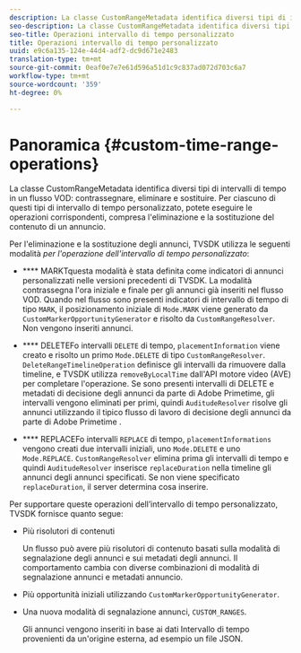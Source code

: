 ```yaml
---
description: La classe CustomRangeMetadata identifica diversi tipi di intervalli di tempo in un indicatore di flusso VOD, elimina e sostituisce. Per ciascuno di questi tipi di intervallo di tempo personalizzato, potete eseguire le operazioni corrispondenti, compresa l'eliminazione e la sostituzione del contenuto di un annuncio.
seo-description: La classe CustomRangeMetadata identifica diversi tipi di intervalli di tempo in un indicatore di flusso VOD, elimina e sostituisce. Per ciascuno di questi tipi di intervallo di tempo personalizzato, potete eseguire le operazioni corrispondenti, compresa l'eliminazione e la sostituzione del contenuto di un annuncio.
seo-title: Operazioni intervallo di tempo personalizzato
title: Operazioni intervallo di tempo personalizzato
uuid: e9c6a135-124e-44d4-adf2-dc9d671e2483
translation-type: tm+mt
source-git-commit: 0eaf0e7e7e61d596a51d1c9c837ad072d703c6a7
workflow-type: tm+mt
source-wordcount: '359'
ht-degree: 0%

---
```



# Panoramica {#custom-time-range-operations}

La classe CustomRangeMetadata identifica diversi tipi di intervalli di tempo in un flusso VOD: contrassegnare, eliminare e sostituire. Per ciascuno di questi tipi di intervallo di tempo personalizzato, potete eseguire le operazioni corrispondenti, compresa l&#39;eliminazione e la sostituzione del contenuto di un annuncio.

<!--<a id="section_1323C0BAC259424C85A6ACFB48FE77EC"></a>-->

Per l&#39;eliminazione e la sostituzione degli annunci, TVSDK utilizza le seguenti modalità *per l&#39;operazione dell&#39;intervallo di tempo personalizzato*:

* **** MARKTquesta modalità è stata definita come indicatori di annunci personalizzati nelle versioni precedenti di TVSDK. La modalità contrassegna l&#39;ora iniziale e finale per gli annunci già inseriti nel flusso VOD. Quando nel flusso sono presenti indicatori di intervallo di tempo di tipo `MARK`, il posizionamento iniziale di `Mode.MARK` viene generato da `CustomMarkerOpportunityGenerator` e risolto da `CustomRangeResolver`. Non vengono inseriti annunci.

* **** DELETEFo intervalli  `DELETE` di tempo,  `placementInformation` viene creato e risolto un primo  `Mode.DELETE` di tipo  `CustomRangeResolver`. `DeleteRangeTimelineOperation` definisce gli intervalli da rimuovere dalla timeline, e TVSDK utilizza  `removeByLocalTime` dall&#39;API  motore video (AVE) per completare l&#39;operazione. Se sono presenti intervalli di DELETE e  metadati di decisione degli annunci da parte di Adobe Primetime, gli intervalli vengono eliminati per primi, quindi `AuditudeResolver` risolve gli annunci utilizzando il tipico flusso di lavoro di decisione degli annunci da parte di Adobe Primetime .

* **** REPLACEFo intervalli  `REPLACE` di tempo,  `placementInformations` vengono creati due intervalli iniziali, uno  `Mode.DELETE` e uno  `Mode.REPLACE`. `CustomRangeResolver` elimina prima gli intervalli di tempo e quindi  `AuditudeResolver` inserisce  `replaceDuration` nella timeline gli annunci degli annunci specificati. Se non viene specificato `replaceDuration`, il server determina cosa inserire.

Per supportare queste operazioni dell’intervallo di tempo personalizzato, TVSDK fornisce quanto segue:

* Più risolutori di contenuti

   Un flusso può avere più risolutori di contenuto basati sulla modalità di segnalazione degli annunci e sui metadati degli annunci. Il comportamento cambia con diverse combinazioni di modalità di segnalazione annunci e metadati annuncio.
* Più opportunità iniziali utilizzando `CustomMarkerOpportunityGenerator`.
* Una nuova modalità di segnalazione annunci, `CUSTOM_RANGES`.

   Gli annunci vengono inseriti in base ai dati Intervallo di tempo provenienti da un&#39;origine esterna, ad esempio un file JSON.

